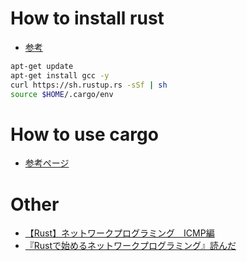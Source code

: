 # How to install rust

- [参考](https://qiita.com/yoshiyasu1111/items/0c3d08658560d4b91431)

```bash
apt-get update
apt-get install gcc -y
curl https://sh.rustup.rs -sSf | sh
source $HOME/.cargo/env
```

# How to use cargo

- [参考ページ](https://qiita.com/rfukudome/items/0586abc50dad36497bd0)

# Other

- [【Rust】ネットワークプログラミング　ICMP編](https://euniclus.com/article/rust-routescan/)
- [『Rustで始めるネットワークプログラミング』読んだ](https://guricerin.github.io/shit-blog/post/2021/11/20211108-rust-net/)
